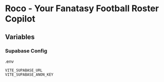 # Roco - Your Fanatasy Football Roster Copilot

## Variables

### Supabase Config

.env

    VITE_SUPABASE_URL
    VITE_SUPABASE_ANON_KEY